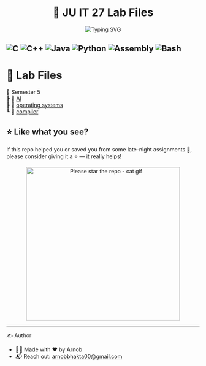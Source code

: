 <h1 align="center">
  🚀 JU IT 27 Lab Files
</h1>

<p align="center">
  <img src="https://readme-typing-svg.demolab.com?font=Fira+Code&duration=3000&pause=1000&color=4ADE80&center=true&vCenter=true&multiline=true&width=600&lines=All+Lab+Assignments+In+One+Place!%F0%9F%9A%80" alt="Typing SVG" />
</p>

![C](https://img.shields.io/badge/C-00599C?style=for-the-badge&logo=c&logoColor=white)
![C++](https://img.shields.io/badge/C++-00599C?style=for-the-badge&logo=c%2B%2B&logoColor=white)
![Java](https://img.shields.io/badge/Java-007396?style=for-the-badge&logo=java&logoColor=white)
![Python](https://img.shields.io/badge/Python-3776AB?style=for-the-badge&logo=python&logoColor=white)
![Assembly](https://img.shields.io/badge/Assembly-6E4C13?style=for-the-badge&logo=gnuemacs&logoColor=white)
![Bash](https://img.shields.io/badge/Bash-121011?style=for-the-badge&logo=gnu-bash&logoColor=white)
---

# 📁 Lab Files

📂 Semester 5 <br>
┣ 📜 [AI](./semester-5/ai/readme.md)<br>
┣ 📜 [operating systems](./semester-5/os/readme.md)<br>
┗ 📜 [compiler](./semester-5/compiler/readme.md)<br>



## ⭐ Like what you see?

If this repo helped you or saved you from some late-night assignments 🥲, please consider giving it a ⭐ — it really helps!

<p align="center">
  <img src="https://media0.giphy.com/media/v1.Y2lkPTc5MGI3NjExODNpdXRha3ppemd5aGZ4cm1kMTJobW5hazdvMXA5cXM1OXE5cXRkOSZlcD12MV9pbnRlcm5hbF9naWZfYnlfaWQmY3Q9Zw/CT5Ye7uVJLFtu/giphy.gif" width="400" alt="Please star the repo - cat gif" />
</p>

---
✍️ Author
- 👨‍💻 Made with ❤️ by Arnob
- 📬 Reach out: arnobbhakta00@gmail.com
